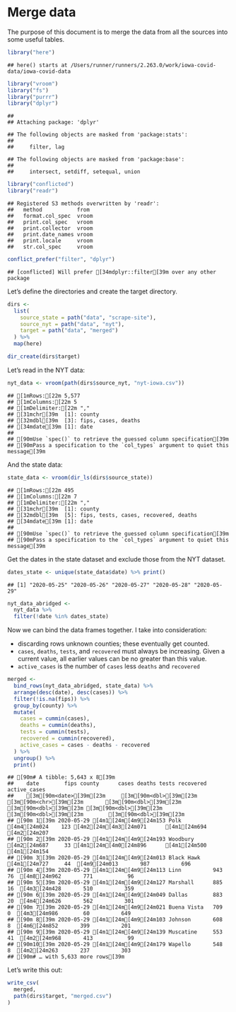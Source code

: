 Merge data
================

The purpose of this document is to merge the data from all the sources
into some useful tables.

``` r
library("here")
```

    ## here() starts at /Users/runner/runners/2.263.0/work/iowa-covid-data/iowa-covid-data

``` r
library("vroom")
library("fs")
library("purrr")
library("dplyr")
```

    ## 
    ## Attaching package: 'dplyr'

    ## The following objects are masked from 'package:stats':
    ## 
    ##     filter, lag

    ## The following objects are masked from 'package:base':
    ## 
    ##     intersect, setdiff, setequal, union

``` r
library("conflicted")
library("readr")
```

    ## Registered S3 methods overwritten by 'readr':
    ##   method           from 
    ##   format.col_spec  vroom
    ##   print.col_spec   vroom
    ##   print.collector  vroom
    ##   print.date_names vroom
    ##   print.locale     vroom
    ##   str.col_spec     vroom

``` r
conflict_prefer("filter", "dplyr")
```

    ## [conflicted] Will prefer [34mdplyr::filter[39m over any other package

Let’s define the directories and create the target directory.

``` r
dirs <- 
  list(
    source_state = path("data", "scrape-site"),
    source_nyt = path("data", "nyt"),
    target = path("data", "merged")  
  ) %>%
  map(here)

dir_create(dirs$target)
```

Let’s read in the NYT data:

``` r
nyt_data <- vroom(path(dirs$source_nyt, "nyt-iowa.csv"))
```

    ## [1mRows:[22m 5,577
    ## [1mColumns:[22m 5
    ## [1mDelimiter:[22m ","
    ## [31mchr[39m  [1]: county
    ## [32mdbl[39m  [3]: fips, cases, deaths
    ## [34mdate[39m [1]: date
    ## 
    ## [90mUse `spec()` to retrieve the guessed column specification[39m
    ## [90mPass a specification to the `col_types` argument to quiet this message[39m

And the state data:

``` r
state_data <- vroom(dir_ls(dirs$source_state))
```

    ## [1mRows:[22m 495
    ## [1mColumns:[22m 7
    ## [1mDelimiter:[22m ","
    ## [31mchr[39m  [1]: county
    ## [32mdbl[39m  [5]: fips, tests, cases, recovered, deaths
    ## [34mdate[39m [1]: date
    ## 
    ## [90mUse `spec()` to retrieve the guessed column specification[39m
    ## [90mPass a specification to the `col_types` argument to quiet this message[39m

Get the dates in the state dataset and exclude those from the NYT
dataset.

``` r
dates_state <- unique(state_data$date) %>% print() 
```

    ## [1] "2020-05-25" "2020-05-26" "2020-05-27" "2020-05-28" "2020-05-29"

``` r
nyt_data_abridged <- 
  nyt_data %>%
  filter(!date %in% dates_state)
```

Now we can bind the data frames together. I take into consideration:

  - discarding rows unknown counties; these eventually get counted.
  - `cases`, `deaths`, `tests`, and `recovered` must always be
    increasing. Given a current value, all earlier values can be no
    greater than this value.
  - `active_cases` is the number of `cases` less `deaths` and
    `recovered`

<!-- end list -->

``` r
merged <- 
  bind_rows(nyt_data_abridged, state_data) %>%
  arrange(desc(date), desc(cases)) %>%
  filter(!is.na(fips)) %>%
  group_by(county) %>%
  mutate(
    cases = cummin(cases),
    deaths = cummin(deaths),
    tests = cummin(tests),
    recovered = cummin(recovered),
    active_cases = cases - deaths - recovered
  ) %>%
  ungroup() %>%
  print()
```

    ## [90m# A tibble: 5,643 x 8[39m
    ##    date        fips county      cases deaths tests recovered active_cases
    ##    [3m[90m<date>[39m[23m     [3m[90m<dbl>[39m[23m [3m[90m<chr>[39m[23m       [3m[90m<dbl>[39m[23m  [3m[90m<dbl>[39m[23m [3m[90m<dbl>[39m[23m     [3m[90m<dbl>[39m[23m        [3m[90m<dbl>[39m[23m
    ## [90m 1[39m 2020-05-29 [4m1[24m[4m9[24m153 Polk         [4m4[24m024    123 [4m2[24m[4m3[24m071      [4m1[24m694         [4m2[24m207
    ## [90m 2[39m 2020-05-29 [4m1[24m[4m9[24m193 Woodbury     [4m2[24m687     33 [4m1[24m[4m0[24m896      [4m1[24m500         [4m1[24m154
    ## [90m 3[39m 2020-05-29 [4m1[24m[4m9[24m013 Black Hawk   [4m1[24m727     44  [4m9[24m013       987          696
    ## [90m 4[39m 2020-05-29 [4m1[24m[4m9[24m113 Linn          943     76  [4m8[24m962       771           96
    ## [90m 5[39m 2020-05-29 [4m1[24m[4m9[24m127 Marshall      885     16  [4m3[24m428       510          359
    ## [90m 6[39m 2020-05-29 [4m1[24m[4m9[24m049 Dallas        883     20  [4m4[24m626       562          301
    ## [90m 7[39m 2020-05-29 [4m1[24m[4m9[24m021 Buena Vista   709      0  [4m3[24m986        60          649
    ## [90m 8[39m 2020-05-29 [4m1[24m[4m9[24m103 Johnson       608      8  [4m6[24m852       399          201
    ## [90m 9[39m 2020-05-29 [4m1[24m[4m9[24m139 Muscatine     553     41  [4m2[24m968       413           99
    ## [90m10[39m 2020-05-29 [4m1[24m[4m9[24m179 Wapello       548      8  [4m2[24m263       237          303
    ## [90m# … with 5,633 more rows[39m

Let’s write this out:

``` r
write_csv(
  merged,
  path(dirs$target, "merged.csv")
)
```

